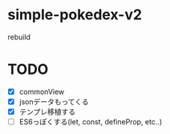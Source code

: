 simple-pokedex-v2
=================

rebuild


# TODO
- [x] commonView
- [x] jsonデータもってくる
- [x] テンプレ移植する
- [ ] ES6っぽくする(let, const, defineProp, etc..)
